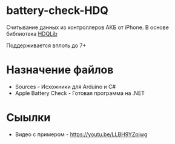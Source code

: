 # battery-check-HDQ
Считывание данных из контроллеров АКБ от iPhone. В основе библиотека [HDQLib](https://github.com/mozzwald/HDQLib)

Поддерживается вплоть до 7+

# Назначение файлов
* Sources - Исхожники для Arduino и C#
* Apple Battery Check - Готовая программа на .NET

# Сыылки

* Видео с примером - https://youtu.be/LLBH9YZpjwg